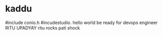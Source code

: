 # kaddu  
#include conio.h
#incudestudio.
hello world be ready for devops engineer RITU UPADYAY
ritu rocks pati shock
